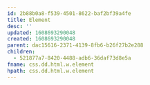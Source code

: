 ```yaml
---
id: 2b88b0a8-f539-4501-8622-baf2bf39a4fe
title: Element
desc: ''
updated: 1608693290048
created: 1608693290048
parent: dac15616-2371-4139-8fb6-b26f27b2e288
children:
  - 521877a7-8420-4488-adb6-36daf73d8e5a
fname: css.dd.html.w.element
hpath: css.dd.html.w.element
---
```



